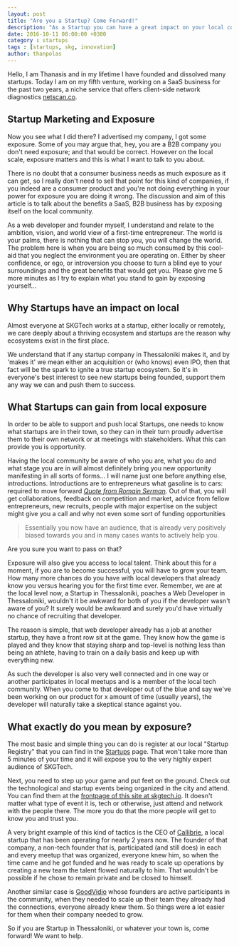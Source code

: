 ```yaml
---
layout: post
title: "Are you a Startup? Come Forward!"
description: "As a Startup you can have a great impact on your local community and likewise you have a lot to benefit from it, in this article I explain why it is important for you as a Startup to come forward and be a part of your local community."
date: 2016-10-11 08:00:00 +0300
category : startups
tags : [startups, skg, innovation]
author: thanpolas
---
```


Hello, I am Thanasis and in my lifetime I have founded and dissolved many startups. Today I am on my fifth venture, working on a SaaS business for the past two years, a niche service that offers client-side network diagnostics [netscan.co](https://www.netscan.co).

## Startup Marketing and Exposure

Now you see what I did there? I advertised my company, I got some exposure. Some of you may argue that, hey, you are a B2B company you don't need exposure; and that would be correct. However on the local scale, exposure matters and this is what I want to talk to you about.

There is no doubt that a consumer business needs as much exposure as it can get, so I really don't need to sell that point for this kind of companies, if you indeed are a consumer product and you're not doing everything in your power for exposure you are doing it wrong. The discussion and aim of this article is to talk about the benefits a SaaS, B2B business has by exposing itself on the local community.

As a web developer and founder myself, I understand and relate to the ambition, vision, and world view of a first-time entrepreneur. The world is your palms, there is nothing that can stop you, you will change the world. The problem here is when you are being so much consumed by this cool-aid that you neglect the environment you are operating on. Either by sheer confidence, or ego, or introversion you choose to turn a blind eye to your surroundings and the great benefits that would get you. Please give me 5 more minutes as I try to explain what you stand to gain by exposing yourself...

## Why Startups have an impact on local

Almost everyone at SKGTech works at a startup, either locally or remotely, we care deeply about a thriving ecosystem and startups are the reason why ecosystems exist in the first place.

We understand that if any startup company in Thessaloniki makes it, and by 'makes it' we mean either an acquisition or (who knows) even IPO, then that fact will be the spark to ignite a true startup ecosystem. So it's in everyone's best interest to see new startups being founded, support them any way we can and push them to success.

## What Startups can gain from local exposure

In order to be able to support and push local Startups, one needs to know what startups are in their town, so they can in their turn proudly advertise them to their own network or at meetings with stakeholders. What this can provide you is opportunity. 

Having the local community be aware of who you are, what you do and what stage you are in will almost definitely bring you new opportunity manifesting in all sorts of forms... I will name just one before anything else, introductions. Introductions are to entrepreneurs what gasoline is to cars: required to move forward [*Quote from Romain Serman*](https://medium.com/@romainserman/silicon-valley-etiquette-6934cf6f8f73#.obg6k0c1w). Out of that, you will get collaborations, feedback on competition and market, advice from fellow entrepreneurs, new recruits, people with major expertise on the subject might give you a call and why not even some sort of funding opportunities

> Essentially you now have an audience, that is already very positively biased towards you and in many cases wants to actively help you.

Are you sure you want to pass on that?

Exposure will also give you access to local talent. Think about this for a moment, if you are to become successful, you will have to grow your team. How many more chances do you have with local developers that already know you versus hearing you for the first time ever. Remember, we are at the local level now, a Startup in Thessaloniki, poaches a Web Developer in Thessaloniki, wouldn't it be awkward for both of you if the developer wasn't aware of you? It surely would be awkward and surely you'd have virtually no chance of recruiting that developer.

The reason is simple, that web developer already has a job at another startup, they have a front row sit at the game. They know how the game is played and they know that staying sharp and top-level is nothing less than being an athlete, having to train on a daily basis and keep up with everything new. 

As such the developer is also very well connected and in one way or another participates in local meetups and is a member of the local tech community. When you come to that developer out of the blue and say we've been working on our product for x amount of time (usually years), the developer will naturally take a skeptical stance against you.

## What exactly do you mean by exposure?

The most basic and simple thing you can do is register at our local "Startup Registry" that you can find in the [Startups](http://skgtech.io/startups) page. That won't take more than 5 minutes of your time and it will expose you to the very highly expert audience of SKGTech.

Next, you need to step up your game and put feet on the ground. Check out the technological and startup events being organized in the city and attend. You can find them at the [frontpage of this site at skgtech.io](http://skgtech.io). It doesn't matter what type of event it is, tech or otherwise, just attend and network with the people there. The more you do that the more people will get to know you and trust you. 

A very bright example of this kind of tactics is the CEO of [Callibrie](http://callibrie.com/), a local startup that has been operating for nearly 2 years now. The founder of that company, a non-tech founder that is, participated (and still does) in each and every meetup that was organized, everyone knew him, so when the time came and he got funded and he was ready to scale up operations by creating a new team the talent flowed naturally to him. That wouldn't be possible if he chose to remain private and be closed to himself.

Another similar case is [GoodVidio](https://goodvid.io/) whose founders are active participants in the community, when they needed to scale up their team they already had the connections, everyone already knew them. So things were a lot  easier for them when their company needed to grow.

So if you are Startup in Thessaloniki, or whatever your town is, come forward! We want to help.
